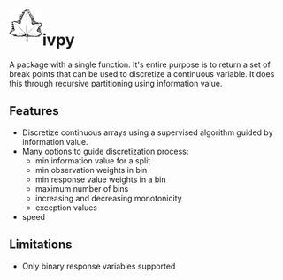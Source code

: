 
<img align="left" width="60" height="60" src="ivy.png">

# ivpy

A package with a single function. It's entire purpose is to return a set of break points that can be used to discretize a continuous variable. It does this through recursive partitioning using information value.

## Features

- Discretize continuous arrays using a supervised algorithm guided by information value.
- Many options to guide discretization process:
  - min information value for a split
  - min observation weights in bin
  - min response value weights in a bin
  - maximum number of bins
  - increasing and decreasing monotonicity
  - exception values
- speed

## Limitations

- Only binary response variables supported

